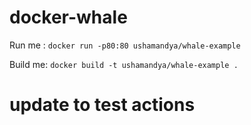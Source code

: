 # docker-whale

Run me : `docker run -p80:80 ushamandya/whale-example`

Build me: `docker build -t ushamandya/whale-example .`

# update to test actions